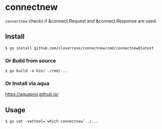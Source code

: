 # connectnew

`connectnew` checks if &connect.Request and &connect.Response are used.

## Install

```shell
$ go install github.com/cloverrose/connectnew/cmd/connectnew@latest
```

### Or Build from source

```shell
$ go build -o bin/ ./cmd/...
```

### Or Install via aqua

https://aquaproj.github.io/

## Usage

```shell
$ go vet -vettool=`which connectnew` ./...
```

